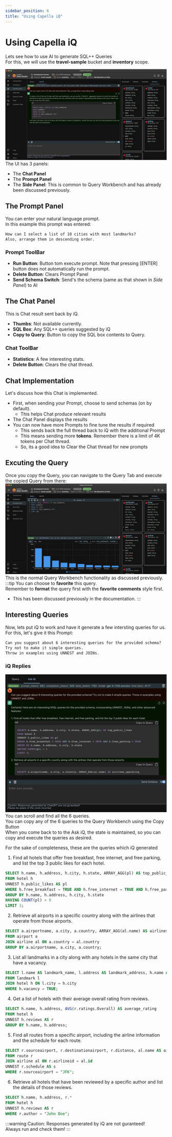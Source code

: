 ```yaml
---
sidebar_position: 6
title: "Using Capella iQ"
---
```


# Using Capella iQ

Lets see how to use AI to generate SQL++ Queries<br />
For this, we will use the **travel-sample** bucket and **inventory** scope.

![workbench-iq-ui](/img/workbenches/workbench-iq-ui.png)
The UI has 3 panels:

- The **Chat Panel**
- The **Prompt Panel**
- The **Side Panel**: This is common to Query Workbench and has already been discussed previously.

## The Prompt Panel

You can enter your natural language prompt.<br />
In this example this prompt was entered:

```
How can I select a list of 10 cities with most landmarks?
Also, arrange them in descending order.
```

### Prompt ToolBar

- **Run Button**: Button tom execute prompt. Note that pressing [ENTER] button does not automatically run the prompt.
- **Delete Button**: Clears Prompt Panel
- **Send Schema Switch**: Send's the schema (same as that shown in _Side Panel_) to AI

## The Chat Panel

This is Chat result sent back by iQ.

- **Thumbs**: Not available currently.
- **SQL Box**: Any SQL++ queries suggested by iQ
- **Copy to Query**: Button to copy the SQL box contents to Query.

### Chat ToolBar

- **Statistics**: A few interesting stats.
- **Delete Button**: Clears the chat thread.

## Chat Implementation

Let's discuss how this Chat is implemented.<br />

- First, when sending your Prompt, choose to send schemas (on by default).
  - This helps Chat produce relevant results
- The Chat Panel displays the results
- You can now have more Prompts to fine tune the results if required
  - This sends back the full thread back to iQ with the additional Prompt
  - This means sending more **tokens**. Remember there is a limit of 4K tokens per Chat thread.
  - So, its a good idea to Clear the Chat thread for new prompts

## Excuting the Query

Once you copy the Query, you can navigate to the Query Tab and execute the copied Query from there:
![workbench-iq-query](/img/workbenches/workbench-iq-query.png)
This is the normal Query Workbench functionality as discussed previously.
:::tip
You can choose to **favorite** this query.<br />
Remember to **format** the query first with the **favorite comments** style first.

- This has been discussed previously in the documentation.
  :::

## Interesting Queries

Now, lets put iQ to work and have it generate a few intersting queries for us. For this, let's give it this Prompt:

```
Can you suggest about 6 interesting queries for the provided schema?
Try not to make it simple queries.
Throw in examples using UNNEST and JOINs.
```

### iQ Replies

![workbench-iq-interesting](/img/workbenches/workbench-iq-interesting.png)
You can scroll and find all the 6 queries.<br />
You can copy any of the 6 queries to the Query Workbench using the Copy Button<br />
When you come back to to the Ask iQ, the state is maintained, so you can copy and execute the queries as desired.<br />

For the sake of completeness, these are the queries which iQ generated<br />

1. Find all hotels that offer free breakfast, free internet, and free parking, and list the top 3 public likes for each hotel.

```sql
SELECT h.name, h.address, h.city, h.state, ARRAY_AGG(pl) AS top_public_likes
FROM hotel h
UNNEST h.public_likes AS pl
WHERE h.free_breakfast = TRUE AND h.free_internet = TRUE AND h.free_parking = TRUE
GROUP BY h.name, h.address, h.city, h.state
HAVING COUNT(pl) > 0
LIMIT 3;
```

2. Retrieve all airports in a specific country along with the airlines that operate from those airports.

```sql
SELECT a.airportname, a.city, a.country, ARRAY_AGG(al.name) AS airlines_operating
FROM airport a
JOIN airline al ON a.country = al.country
GROUP BY a.airportname, a.city, a.country;
```

3. List all landmarks in a city along with any hotels in the same city that have a vacancy.

```sql
SELECT l.name AS landmark_name, l.address AS landmark_address, h.name AS hotel_name, h.address AS hotel_address
FROM landmark l
JOIN hotel h ON l.city = h.city
WHERE h.vacancy = TRUE;
```

4. Get a list of hotels with their average overall rating from reviews.

```sql
SELECT h.name, h.address, AVG(r.ratings.Overall) AS average_rating
FROM hotel h
UNNEST h.reviews AS r
GROUP BY h.name, h.address;
```

5. Find all routes from a specific airport, including the airline information and the schedule for each route.

```sql
SELECT r.sourceairport, r.destinationairport, r.distance, al.name AS airline_name, s.schedule
FROM route r
JOIN airline al ON r.airlineid = al.id
UNNEST r.schedule AS s
WHERE r.sourceairport = "JFK";
```

6. Retrieve all hotels that have been reviewed by a specific author and list the details of those reviews.

```sql
SELECT h.name, h.address, r.*
FROM hotel h
UNNEST h.reviews AS r
WHERE r.author = "John Doe";
```

:::warning
Caution: Responses generated by iQ are not guranteed!<br />
Always run and check them!
:::
